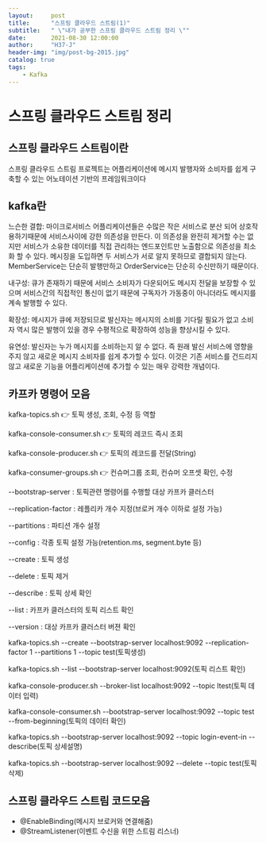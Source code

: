 ```yaml
---
layout:     post
title:      "스프링 클라우드 스트림(1)"
subtitle:   " \"내가 공부한 스프링 클라우드 스트림 정리 \""
date:       2021-08-30 12:00:00
author:     "H37-J"
header-img: "img/post-bg-2015.jpg"
catalog: true
tags:
    - Kafka
---
```


# 스프링 클라우드 스트림 정리

## 스프링 클라우드 스트림이란
스프링 클라우드 스트림 프로젝트는 어플리케이션에 메시지 발행자와 소비자를 쉽게 구축할 수 있는 어노테이션 기반의 프레임워크이다

## kafka란
느슨한 결합: 마이크로서비스 어플리케이션들은 수많은 작은 서비스로 분산 되어 상호작용하기때문에 서비스사이에 강한 의존성을 만든다. 이 의존성을 완전히 제거할 수는 없지만 서비스가 소유한 데이터를 직접 관리하는 엔드포인트만 노출함으로 의존성을 최소화 할 수 있다. 메시징을 도입하면 두 서비스가 서로 알지 못하므로 결합되지 않는다. MemberService는 단순히 발행만하고 OrderService는 단순히 수신만하기 때문이다.

내구성: 큐가 존재하기 때문에 서비스 소비자가 다운되어도 메시지 전달을 보장할 수 있으며 서비스간의 직접적인 통신이 없기 때문에 구독자가 가동중이 아니더라도 메시지를 계속 발행할 수 있다.

확장성: 메시지가 큐에 저장되므로 발신자는 메시지의 소비를 기다릴 필요가 없고 소비자 역시 많은 발행이 있을 경우 수평적으로 확장하여 성능을 향상시킬 수 있다.

유연성: 발신자는 누가 메시지를 소비하는지 알 수 없다. 즉 원래 발신 서비스에 영향을 주지 않고 새로운 메시지 소비자를 쉽게 추가할 수 있다. 이것은 기존 서비스를 건드리지 않고 새로운 기능을 어플리케이션에 추가할 수 있는 매우 강력한 개념이다.

## 카프카 명령어 모음
kafka-topics.sh
👉 토픽 생성, 조회, 수정 등 역할

kafka-console-consumer.sh
👉 토픽의 레코드 즉시 조회

kafka-console-producer.sh
👉 토픽의 레코드를 전달(String)

kafka-consumer-groups.sh
👉 컨슈머그룹 조회, 컨슈머 오프셋 확인, 수정

--bootstrap-server : 토픽관련 명령어를 수행할 대상 카프카 클러스터

--replication-factor : 레플리카 개수 지정(브로커 개수 이하로 설정 가능)

--partitions : 파티션 개수 설정

--config : 각종 토픽 설정 가능(retention.ms, segment.byte 등)

--create : 토픽 생성

--delete : 토픽 제거

--describe : 토픽 상세 확인

--list : 카프카 클러스터의 토픽 리스트 확인

--version : 대상 카프카 클러스터 버젼 확인

kafka-topics.sh --create --bootstrap-server localhost:9092 --replication-factor 1 --partitions 1 --topic test(토픽생성)

kafka-topics.sh --list --bootstrap-server localhost:9092(토픽 리스트 확인)

kafka-console-producer.sh --broker-list localhost:9092 --topic ltest(토픽 데이터 입력)

kafka-console-consumer.sh --bootstrap-server localhost:9092 --topic test --from-beginning(토픽의 데이터 확인)

kafka-topics.sh --bootstrap-server localhost:9092 --topic login-event-in --describe(토픽 상세설명)

kafka-topics.sh --bootstrap-server localhost:9092 --delete --topic test(토픽 삭제)

## 스프링 클라우드 스트림 코드모음
* @EnableBinding(메시지 브로커와 연결해줌)
* @StreamListener(이벤트 수신을 위한 스트림 리스너)




